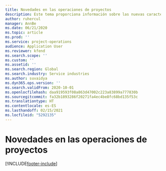 ```yaml
---
title: Novedades en las operaciones de proyectos
description: Este tema proporciona información sobre las nuevas características y la funcionalidad en las operaciones del proyecto de Microsoft Dynamics 365.
author: ruhercul
manager: AnnBe
ms.date: 06/21/2020
ms.topic: article
ms.prod: ''
ms.service: project-operations
audience: Application User
ms.reviewer: kfend
ms.search.scope: ''
ms.custom: ''
ms.assetid: ''
ms.search.region: Global
ms.search.industry: Service industries
ms.author: suvaidya
ms.dyn365.ops.version: ''
ms.search.validFrom: 2020-10-01
ms.openlocfilehash: daa919593f08a863d47002c223a83899a777830b
ms.sourcegitcommit: fa32b1893286f20271fa4ec4be8fc68bd135f53c
ms.translationtype: HT
ms.contentlocale: es-ES
ms.lasthandoff: 02/15/2021
ms.locfileid: "5292135"
---
```

# <a name="whats-new-in-project-operations"></a>Novedades en las operaciones de proyectos


[!INCLUDE[footer-include](../includes/footer-banner.md)]